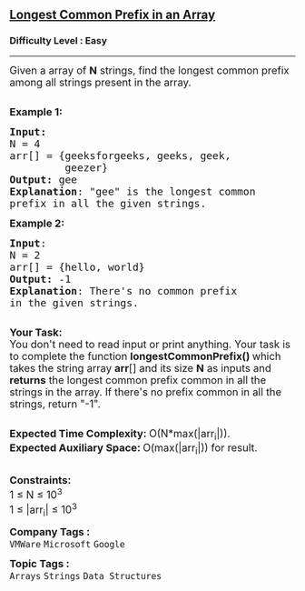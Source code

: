 <h2><a href="https://practice.geeksforgeeks.org/problems/longest-common-prefix-in-an-array5129/1?utm_source=youtube&utm_medium=collab_striver_ytdescription&utm_campaign=longest-common-prefix-in-an-array">Longest Common Prefix in an Array</a></h2><h3>Difficulty Level : Easy</h3><hr><div class="problems_problem_content__Xm_eO"><p><span style="font-size:18px">Given a array of <strong>N</strong> strings, find the longest common prefix among all strings present in the array.</span></p>

<p><br>
<span style="font-size:18px"><strong>Example 1:</strong></span></p>

<pre style="position: relative;"><span style="font-size:18px"><strong>Input:</strong>
N = 4
arr[] = {geeksforgeeks, geeks, geek,
&nbsp;        geezer}
<strong>Output:</strong> gee
<strong>Explanation</strong>: "gee" is the longest common
prefix in all the given strings.</span>
<div class="open_grepper_editor" title="Edit &amp; Save To Grepper"></div></pre>

<p><span style="font-size:18px"><strong>Example 2:</strong></span></p>

<pre style="position: relative;"><span style="font-size:18px"><strong>Input</strong>: 
N = 2
arr[] = {hello, world}
<strong>Output:</strong> -1
<strong>Explanation</strong>: There's no common prefix
in the given strings.</span>
<div class="open_grepper_editor" title="Edit &amp; Save To Grepper"></div></pre>

<p><br>
<span style="font-size:18px"><strong>Your Task:</strong><br>
You don't need to read input or print anything. Your task is to complete the function&nbsp;<strong>longestCommonPrefix()&nbsp;</strong>which takes the string array <strong>arr</strong>[] and its size <strong>N</strong> as inputs and <strong>returns</strong> the longest common prefix common in all the strings in the array. If there's no prefix common in all the strings, return "-1".</span></p>

<p><br>
<span style="font-size:18px"><strong>Expected Time Complexity:&nbsp;</strong>O(N*max(|arr<sub>i</sub>|)).<br>
<strong>Expected Auxiliary Space:&nbsp;</strong>O(max(|arr<sub>i</sub>|)) for result.</span></p>

<p><br>
<span style="font-size:18px"><strong>Constraints:</strong><br>
1 ≤ N ≤ 10<sup>3</sup><br>
1 ≤ |arr<sub>i</sub>| ≤ 10<sup>3</sup></span></p>
</div><p><span style=font-size:18px><strong>Company Tags : </strong><br><code>VMWare</code>&nbsp;<code>Microsoft</code>&nbsp;<code>Google</code>&nbsp;<br><p><span style=font-size:18px><strong>Topic Tags : </strong><br><code>Arrays</code>&nbsp;<code>Strings</code>&nbsp;<code>Data Structures</code>&nbsp;
